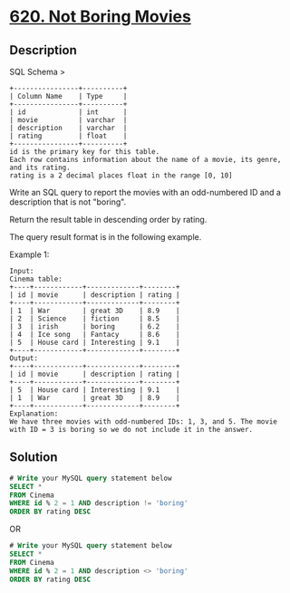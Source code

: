 # [620. Not Boring Movies](https://leetcode.com/problems/not-boring-movies/)

## Description

SQL Schema >
```
+----------------+----------+
| Column Name    | Type     |
+----------------+----------+
| id             | int      |
| movie          | varchar  |
| description    | varchar  |
| rating         | float    |
+----------------+----------+
id is the primary key for this table.
Each row contains information about the name of a movie, its genre, and its rating.
rating is a 2 decimal places float in the range [0, 10]
```


Write an SQL query to report the movies with an odd-numbered ID and a description that is not "boring".

Return the result table in descending order by rating.

The query result format is in the following example.

Example 1:
```
Input: 
Cinema table:
+----+------------+-------------+--------+
| id | movie      | description | rating |
+----+------------+-------------+--------+
| 1  | War        | great 3D    | 8.9    |
| 2  | Science    | fiction     | 8.5    |
| 3  | irish      | boring      | 6.2    |
| 4  | Ice song   | Fantacy     | 8.6    |
| 5  | House card | Interesting | 9.1    |
+----+------------+-------------+--------+
Output: 
+----+------------+-------------+--------+
| id | movie      | description | rating |
+----+------------+-------------+--------+
| 5  | House card | Interesting | 9.1    |
| 1  | War        | great 3D    | 8.9    |
+----+------------+-------------+--------+
Explanation: 
We have three movies with odd-numbered IDs: 1, 3, and 5. The movie with ID = 3 is boring so we do not include it in the answer.
```

## Solution

```sql
# Write your MySQL query statement below
SELECT *
FROM Cinema
WHERE id % 2 = 1 AND description != 'boring'
ORDER BY rating DESC
```
OR
```sql
# Write your MySQL query statement below
SELECT *
FROM Cinema
WHERE id % 2 = 1 AND description <> 'boring'
ORDER BY rating DESC
```
